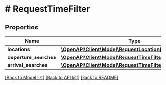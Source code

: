 # # RequestTimeFilter

## Properties

Name | Type | Description | Notes
------------ | ------------- | ------------- | -------------
**locations** | [**\OpenAPI\Client\Model\RequestLocation[]**](RequestLocation.md) |  | 
**departure_searches** | [**\OpenAPI\Client\Model\RequestTimeFilterDepartureSearch[]**](RequestTimeFilterDepartureSearch.md) |  | [optional] 
**arrival_searches** | [**\OpenAPI\Client\Model\RequestTimeFilterArrivalSearch[]**](RequestTimeFilterArrivalSearch.md) |  | [optional] 

[[Back to Model list]](../../README.md#documentation-for-models) [[Back to API list]](../../README.md#documentation-for-api-endpoints) [[Back to README]](../../README.md)


